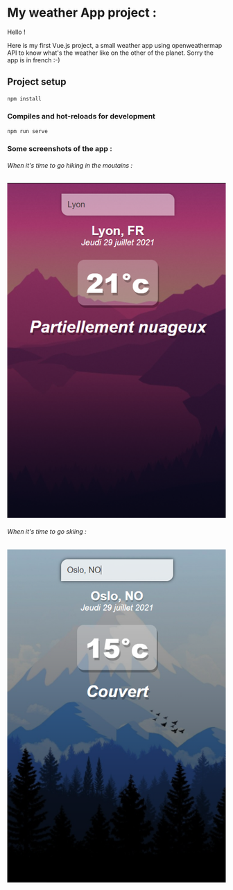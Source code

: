 # My weather App project :

Hello !

Here is my first Vue.js project, a small weather app using openweathermap API to know what's the weather like on the other of the planet.
Sorry the app is in french :-)

## Project setup

```
npm install
```

### Compiles and hot-reloads for development

```
npm run serve
```

### Some screenshots of the app :

###### When it's time to go hiking in the moutains :

![JB-Ginguene-weather-app-warm](./src/assets/readme/readme-warm.png)

###### When it's time to go skiing :

![JB-Ginguene-weather-app-cold](./src/assets/readme/readme-cold.png)
